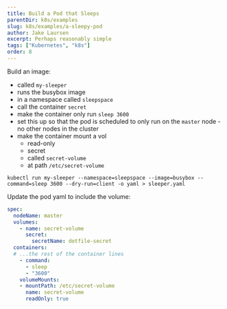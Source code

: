 ```yaml
---
title: Build a Pod that Sleeps
parentDir: k8s/examples
slug: k8s/examples/a-sleepy-pod
author: Jake Laursen
excerpt: Perhaps reasonably simple
tags: ["Kubernetes", "k8s"]
order: 8
---
```


Build an image:
- called `my-sleeper`
- runs the busybox image
- in a namespace called `sleepspace`
- call the container `secret`
- make the container only run `sleep 3600`
- set this up so that the pod is scheduled to only run on the `master` node - no other nodes in the cluster
- make the container mount a vol
  - read-only
  - secret
  - called `secret-volume`
  - at path `/etc/secret-volume`


`kubectl run my-sleeper --namespace=sleepspace --image=busybox --command=sleep 3600 --dry-run=client -o yaml > sleeper.yaml`

Update the pod yaml to include the volume:
```yaml
spec:
  nodeName: master
  volumes:
    - name: secret-volume
      secret:
        secretName: dotfile-secret
  containers:
  # ...the rest of the container lines
    - command:
      - sleep
      - "3600"
    volumeMounts:
    - mountPath: /etc/secret-volume
      name: secret-volume
      readOnly: true
```